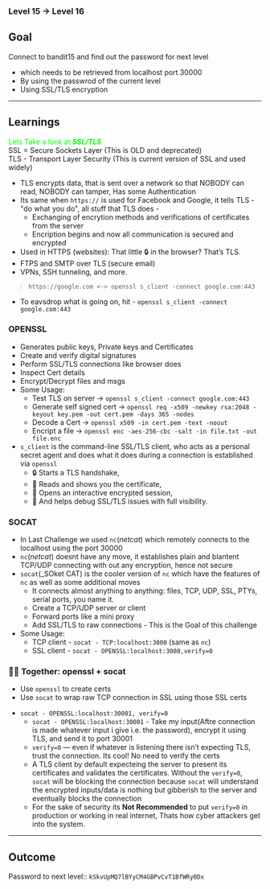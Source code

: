 ### Level 15 -> Level 16


**Goal**<br>
---
Connect to bandit15 and find out the password for next level
- which needs to be retrieved from localhost port 30000 
- By using the passwrod of the current level
- Using SSL/TLS encryption

---
**Learnings**<br>
---
<span style="color:lime">Lets Take a look at <b><I>SSL/TLS</b></I></span><br>
    SSL = Secure Sockets Layer (This is OLD and deprecated)<br>
    TLS - Transport Layer Security (This is current version of SSL and used widely)<br>

- TLS encrypts data, that is sent over a network so that NOBODY can read, NOBODY can tamper, Has some Authentication
- Its same when `https://` is used for Facebook and Google, it tells TLS - "do what you do", all stuff that TLS does - 
    + Exchanging of encrytion methods and verifications of certificates from the server
    + Encription begins and now all communication is secured and encrypted
- Used in HTTPS (websites): That little 🔒 in the browser? That’s TLS.
- FTPS and SMTP over TLS (secure email)
- VPNs, SSH tunneling, and more.
> `https://google.com <-> openssl s_client -connect google.com:443`
- To eavsdrop what is going on, hit - `openssl s_client -connect google.com:443`

### OPENSSL
- Generates public keys, Private keys and Certificates
- Create and verify digital signatures
- Perform SSL/TLS connections like browser does
- Inspect Cert details
- Encrypt/Decrypt files and msgs
- Some Usage: 
    + Test TLS on server -> `openssl s_client -connect google.com:443`
    + Generate self signed cert -> `openssl req -x509 -newkey rsa:2048 -keyout key.pem -out cert.pem -days 365 -nodes`
    + Decode a Cert -> `openssl x509 -in cert.pem -text -noout`
    + Encript a file -> `openssl enc -aes-256-cbc -salt -in file.txt -out file.enc`
- `s_client` is the command-line SSL/TLS client, who acts as a personal secret agent and does what it does during a connection is established via `openssl`
    * 🔒 Starts a TLS handshake,
    * 📜 Reads and shows you the certificate,
    * 💬 Opens an interactive encrypted session,
    * 🧪 And helps debug SSL/TLS issues with full visibility.

### SOCAT
- In Last Challenge we used `nc`(_netcat_) which remotely connects to the localhost using the port 30000
- `nc`(_netcat_) doesnt have any move, it establishes plain and blantent TCP/UDP connecting with out any encryption, hence not secure
- `socat`(_SOket CAT) is the cooler version of `nc` which have the features of `nc` as well as some additional moves
    - It connects almost anything to anything: files, TCP, UDP, SSL, PTYs, serial ports, you name it.
    - Create a TCP/UDP server or client
    - Forward ports like a mini proxy
    - Add SSL/TLS to raw connections - This is the Goal of this challenge
- Some Usage:
    + TCP client - `socat - TCP:localhost:3000` (same as `nc`)
    + SSL client - `socat - OPENSSL:localhost:3000,verify=0`
### 🤜🤛 Together: openssl + socat
- Use `openssl` to create certs
- Use `socat` to wrap raw TCP connection in SSL using those SSL certs
* `socat - OPENSSL:localhost:30001, verify=0`
    + `socat - OPENSSL:localhost:30001` - Take my input(Aftre connection is made whatever input i give i.e. the password), encrypt it using TLS, and send it to port 30001
    + `verify=0` — even if whatever is listening there isn’t expecting TLS, trust the connection. Its cool! No need to verify the certs
    + A TLS client by default expecteing the server to present its certificates and validates the certificates. Without the `verify=0`, `socat` will be blocking the connection because `socat` will understand the encrypted inputs/data is nothing but gibberish to the server and eventually blocks the connection
    + For the sake of security its **Not Recommended** to put `verify=0` in production or working in real internet, Thats how cyber attackers get into the system.

---
**Outcome**<br>
---
Password to next level:: `kSkvUpMQ7lBYyCM4GBPvCvT1BfWRy0Dx`